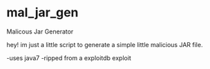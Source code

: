 # mal_jar_gen
Malicous Jar Generator

hey! im just a little script to generate a simple little malicious JAR file.

-uses java7
-ripped from a exploitdb exploit
